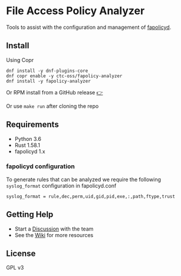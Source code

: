 File Access Policy Analyzer
===

Tools to assist with the configuration and management of [fapolicyd](https://github.com/linux-application-whitelisting/fapolicyd).

## Install

Using Copr

```text
dnf install -y dnf-plugins-core
dnf copr enable -y ctc-oss/fapolicy-analyzer
dnf install -y fapolicy-analyzer
```

Or RPM install from a GitHub release [:point_right:](https://github.com/ctc-oss/fapolicy-analyzer/releases/latest)

Or use `make run` after cloning the repo

## Requirements

- Python 3.6
- Rust 1.58.1
- fapolicyd 1.x

### fapolicyd configuration

To generate rules that can be analyzed we require the following `syslog_format` configuration in fapolicyd.conf
```
syslog_format = rule,dec,perm,uid,gid,pid,exe,:,path,ftype,trust
```

## Getting Help

- Start a [Discussion](https://github.com/ctc-oss/fapolicy-analyzer/discussions) with the team
- See the [Wiki](https://github.com/ctc-oss/fapolicy-analyzer/wiki) for more resources

## License

GPL v3
